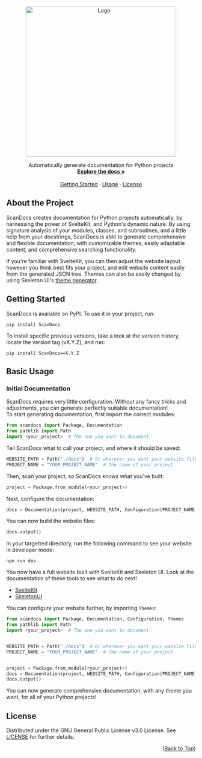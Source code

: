 <a id="readme-top"></a> 



<!-- PROJECT SUMMARY -->
<br />
<div align="center">
  <img src="https://i.imgur.com/2jHaTlY.png" alt="Logo" width="400px">
  <br />
  <p align="center">
    Automatically generate documentation for Python projects
    <br />
    <a href="https://github.com/Kieran-Lock/ScanDocs"><strong>Explore the docs »</strong></a>
    <br />
    <br />
    <a href="#about-the-project">Getting Started</a>
    ·
    <a href="#basic-usage">Usage</a>
    ·
    <a href="https://github.com/Kieran-Lock/ScanDocs/blob/main/LICENSE">License</a>
  </p>
</div>



<!-- ABOUT THE PROJECT -->
## About the Project

ScanDocs creates documentation for Python projects automatically, by harnessing the power of SvelteKit, and Python's dynamic nature. By using signature analysis of your modules, classes, and subroutines, and a little help from your docstrings, ScanDocs is able to generate comprehensive and flexible documentation, with customizable themes, easily adaptable content, and comprehensive searching functionality.  
  
If you're familiar with SvelteKit, you can then adjust the website layout however you think best fits your project, and edit website content easily from the generated JSON tree. Themes can also be easily changed by using Skeleton UI's [theme generator](https://www.skeleton.dev/docs/generator).




<!-- GETTING STARTED -->
## Getting Started

ScanDocs is available on PyPI. To use it in your project, run:

```
pip install ScanDocs
```

To install specific previous versions, take a look at the version history, locate the version tag (vX.Y.Z), and run:

```
pip install ScanDocs==X.Y.Z
```



<!-- BASIC USAGE EXAMPLES -->
## Basic Usage

### Initial Documentation

ScanDocs requires very little configuration. Without any fancy tricks and adjustments, you can generate perfectly suitable documentation!  
To start generating documentation, first import the correct modules:
```py
from scandocs import Package, Documentation
from pathlib import Path
import <your_project>  # The one you want to document
```

Tell ScanDocs what to call your project, and where it should be saved:
```py
WEBSITE_PATH = Path("./docs")  # Or wherever you want your website files to be saved
PROJECT_NAME = "YOUR_PROJECT_NAME"  # The name of your project
```

Then, scan your project, so ScanDocs knows what you've built:
```py
project = Package.from_module(<your_project>)
```

Next, configure the documentation:
```py
docs = Documentation(project, WEBSITE_PATH, Configuration(PROJECT_NAME))  # Set the path to be wherever you want the website files to be saved
```

You can now build the website files:
```py
docs.output()
```

In your targetted directory, run the following command to see your website in developer mode:
```
npm run dev
```

You now have a full website built with SvelteKit and Skeleton UI. Look at the documentation of these tools to see what to do next!
* [SvelteKit](https://kit.svelte.dev/docs/introduction)
* [SkeletonUI](https://www.skeleton.dev/docs)

You can configure your website further, by importing `Themes`:
```py
from scandocs import Package, Documentation, Configuration, Themes
from pathlib import Path
import <your_project>  # The one you want to document


WEBSITE_PATH = Path("./docs")  # Or wherever you want your website files to be saved
PROJECT_NAME = "YOUR_PROJECT_NAME"  # The name of your project


project = Package.from_module(<your_project>)
docs = Documentation(project, WEBSITE_PATH, Configuration(PROJECT_NAME, theme=Themes.GOLD_NOUVEAU))  # Or any other available theme you want
docs.output()
```
You can now generate comprehensive documentation, with any theme you want, for all of your Python projects!



<!-- LICENSE -->
## License

Distributed under the GNU General Public License v3.0 License. See [LICENSE](https://github.com/Kieran-Lock/ScanDocs/blob/main/LICENSE) for further details.

<p align="right">(<a href="#readme-top">Back to Top</a>)</p>
